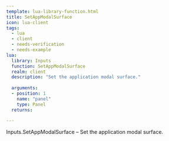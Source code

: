```yaml
---
template: lua-library-function.html
title: SetAppModalSurface
icon: lua-client
tags:
  - lua
  - client
  - needs-verification
  - needs-example
lua:
  library: Inputs
  function: SetAppModalSurface
  realm: client
  description: "Set the application modal surface."
  
  arguments:
  - position: 1
    name: "panel"
    type: Panel
  returns:
    
---
```


<div class="lua__search__keywords">
Inputs.SetAppModalSurface &#x2013; Set the application modal surface.
</div>
